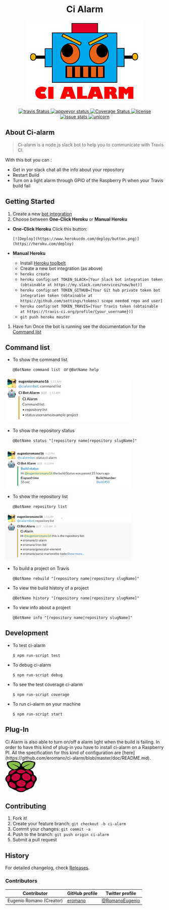<h1 align="center">Ci Alarm</h1>
<p align="center">
  <img alt='ci alarm logo' alt="ci alarm" src='ci-alarm-logo.png' title='Ci Alarm logo' />
</p>
<p align="center">
  <a title='Build Status' href="https://travis-ci.org/eromano/ci-alarm">
    <img src='https://travis-ci.org/eromano/ci-alarm.svg?branch=master' alt='travis Status' />
  </a>
    <a title='Appveyor Status' href='https://ci.appveyor.com/project/eromano/ci-alarm'>
      <img src='https://ci.appveyor.com/api/projects/status/github/eromano/ci-alarm?svg=true' alt='appveyor status' />
    </a>
  <a title='coveralls Status' href='https://coveralls.io/r/eromano/ci-alarm'>
    <img src='https://img.shields.io/coveralls/eromano/ci-alarm.svg' alt='Coverage Status' />
  </a>
    <a title='license' href='https://github.com/eromano/ci-alarm/blob/master/LICENSE'>
      <img src='https://img.shields.io/badge/license-MIT-blue.svg' alt='license' />
    </a>
      <a title='closed issue' href='http://issuestats.com/github/eromano/ci-alarm'>
        <img src='http://issuestats.com/github/eromano/ci-alarm/badge/issue' alt='issue stats' />
      </a>
      <a title='unicorn video' href='https://www.youtube.com/watch?v=9auOCbH5Ns4'>
        <img src='https://img.shields.io/badge/unicorn-approved-ff69b4.svg' alt='unicorn' />
      </a>
</p>

## About Ci-alarm
>Ci-alarm is a  node.js slack bot to help you to communicate with Travis CI.

With this bot you can :
* Get in yor slack chat all the info about your repository
* Restart Build
* Turn on a light alarm through GPIO of the Raspberry Pi when your Travis build fail

## Getting Started
1. Create a new [bot integration](https://my.slack.com/services/new/bot)
1. Choose between **One-Click Heroku** or **Manual Heroku**

 - **One-Click Heroku**
       Click this button:

       [![Deploy](https://www.herokucdn.com/deploy/button.png)](https://heroku.com/deploy)

 - **Manual Heroku**
    *  Install [Heroku toolbelt](https://devcenter.heroku.com/articles/getting-started-with-nodejs#set-up)
    * Create a new bot integration (as above)
    *  `heroku create`
    *  `heroku config:set TOKEN_SLACK=[Your Slack bot integration token (obtainable at https://my.slack.com/services/new/bot)]`
    *  `heroku config:set TOKEN_GITHUB=[Your Git hub private token bot integration token (obtainable at https://github.com/settings/tokens) scope needed repo and user]`
    *  `heroku config:set TOKEN_TRAVIS=[Your Travis token (obtainable at https://travis-ci.org/profile/{your_username})]`
    *  `git push heroku master`


1. Have fun
Once the bot is running see the documentation for the [Command list](https://github.com/eromano/ci-alarm/wiki/Command-List)

## Command list

* To show the command list

    ```@BotName command list ``` or     ```@BotName help ```
<p align="left" >
  <img title="ci alarm" src='doc/img/command list.png' width="400px"/>
</p>

* To show the repository status

    ```@BotName status "[repository name|repository slugName]" ```

<p align="left" >
  <img title="ci alarm" src='doc/img/status.png'  width="400px"/>
</p>

* To show the repository list

    ```@BotName repository list ```

<p align="left"  >
  <img title="ci alarm" src='doc/img/repo list.png' width="400px"/>
</p>

* To build a project on Travis

    ```@BotName rebuild "[repository name|repository slugName]" ```

* To view the build history of a project

    ```@BotName history "[repository name|repository slugName]" ```

* To view info about a project

    ```@BotName info "[repository name|repository slugName]" ```


## Development

* To test ci-alarm

    ```$ npm run-script test```

* To debug ci-alarm

    ```$ npm run-script debug```

* To see the test coverage ci-alarm

    ```$ npm run-script coverage```

* To run ci-alarm on your machine

    ```$ npm run-script start```

## Plug-In

<div align="left"  >
Ci Alarm is also able to turn on/off a alarm light when the build is failing.
In order to have this kind of plug-in you have to install ci-alarm on a Raspberry PI.
All the specification for this kind of configuration are [here](https://github.com/eromano/ci-alarm/blob/master/doc/README.md).
</div>

<div align="left"  >
  <img title="ci alarm light alarm schema components" src='doc/img/raspberry-pi-logo.png' width="100px" height="100px"  />
</div>

## Contributing

1. Fork it!
2. Create your feature branch: `git checkout -b ci-alarm`
3. Commit your changes: `git commit -a `
4. Push to the branch: `git push origin ci-alarm`
5. Submit a pull request

## History

For detailed changelog, check [Releases](https://github.com/eromano/ci-alarm/releases).

### Contributors

Contributor | GitHub profile | Twitter profile |
--- | --- | ---
Eugenio Romano (Creator) | [eromano](https://github.com/eromano) | [@RomanoEugenio](https://twitter.com/RomanoEugenio)

